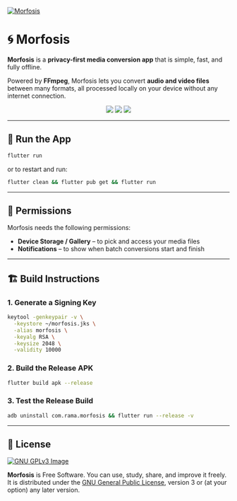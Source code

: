 [![Morfosis](https://rama-o.github.io/img/preview-morfosis.webp)](https://morfosis-o.github.io)

# 🌀 Morfosis

**Morfosis** is a **privacy-first media conversion app** that is simple, fast, and fully offline.

Powered by **FFmpeg**, Morfosis lets you convert **audio and video files** between many formats, all processed locally on your device without any internet connection.

<p align="center">
<a href="https://github.com/rama-o/morfosis/releases" alt="GitHub NewPipe releases"><img src="https://img.shields.io/github/release/rama-o/morfosis.svg" ></a>
<a href="https://www.gnu.org/licenses/gpl-3.0" alt="License: GPLv3"><img src="https://img.shields.io/badge/License-GPL%20v3-blue.svg"></a>
<a href="https://github.com/rama-o/morfosis/actions" alt="Build Status"><img src="https://github.com/rama-o/morfosis/actions/workflows/ci.yml/badge.svg?branch=dev&event=push"></a>
</p>

---

## 🚀 Run the App

```bash
flutter run
```

or to restart and run:

```bash
flutter clean && flutter pub get && flutter run
```

---

## 🔐 Permissions

Morfosis needs the following permissions:

* **Device Storage / Gallery** – to pick and access your media files
* **Notifications** – to show when batch conversions start and finish

---

## 🏗️ Build Instructions

### 1. Generate a Signing Key

```bash
keytool -genkeypair -v \
  -keystore ~/morfosis.jks \
  -alias morfosis \
  -keyalg RSA \
  -keysize 2048 \
  -validity 10000
```

### 2. Build the Release APK

```bash
flutter build apk --release
```

### 3. Test the Release Build

```bash
adb uninstall com.rama.morfosis && flutter run --release -v
```

---

## 🧾 License

[![GNU GPLv3 Image](https://www.gnu.org/graphics/gplv3-127x51.png)](https://www.gnu.org/licenses/gpl-3.0.en.html)

**Morfosis** is Free Software. You can use, study, share, and improve it freely.
It is distributed under the [GNU General Public License](https://www.gnu.org/licenses/gpl.html), version 3 or (at your option) any later version.